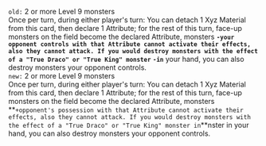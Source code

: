 `old:` 2 or more Level 9 monsters  
Once per turn, during either player's turn: You can detach 1 Xyz Material from this card, then declare 1 Attribute; for the rest of this turn, face\-up monsters on the field become the declared Attribute, monsters **`-your opponent controls with that Attribute cannot activate their effects, also they cannot attack. If you would destroy monsters with the effect of a "True Draco" or "True King" monster`** **`-in`** your hand, you can also destroy monsters your opponent controls.  
`new:` 2 or more Level 9 monsters  
Once per turn, during either player's turn: You can detach 1 Xyz Material from this card, then declare 1 Attribute; for the rest of this turn, face\-up monsters on the field become the declared Attribute, monsters **`+opponent's possession with that Attribute cannot activate their effects, also they cannot attack. If you would destroy monsters with the effect of a "True Draco" or "True King" monster in`**nster in your hand, you can also destroy monsters your opponent controls.  
